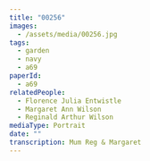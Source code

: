 ```yaml
---
title: "00256"
images:
  - /assets/media/00256.jpg
tags:
  - garden
  - navy
  - a69
paperId:
  - a69
relatedPeople:
  - Florence Julia Entwistle
  - Margaret Ann Wilson
  - Reginald Arthur Wilson
mediaType: Portrait
date: ""
transcription: Mum Reg & Margaret
---
```

